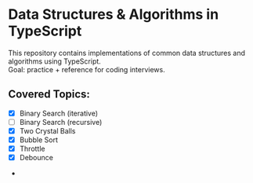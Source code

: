 # Data Structures & Algorithms in TypeScript

This repository contains implementations of common data structures and algorithms using TypeScript.  
Goal: practice + reference for coding interviews.

## Covered Topics:
- [x] Binary Search (iterative)
- [ ] Binary Search (recursive)
- [x] Two Crystal Balls
- [x] Bubble Sort
- [x] Throttle
- [x] Debounce
- 
